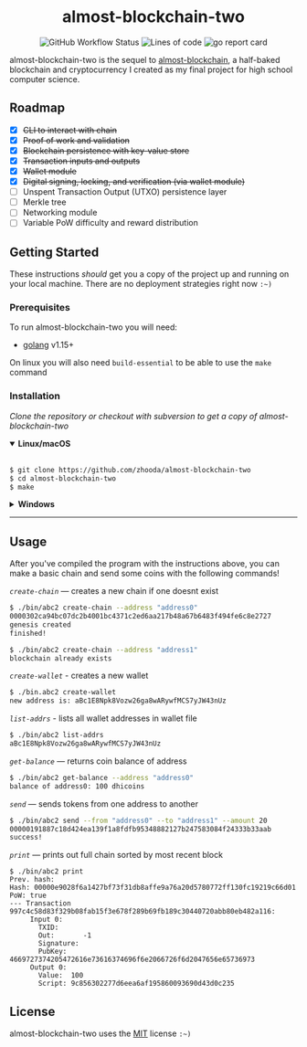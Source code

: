 <h1 align="center">almost-blockchain-two</h1>
<p align="center"><img alt="GitHub Workflow Status" src="https://img.shields.io/github/workflow/status/zhooda/almost-blockchain-two/Go?style=flat">
<img alt="Lines of code" src="https://img.shields.io/tokei/lines/github/zhooda/almost-blockchain-two?color=crimson&label=lines%20of%20code&style=flat">
<img alt="go report card" src="https://goreportcard.com/badge/github.com/zhooda/almost-blockchain-two"></p>


<div style="margin-bottom: 2%"></div>

almost-blockchain-two is the sequel to [almost-blockchain](https://github.com/zhooda/almost-blockchain), a half-baked blockchain and cryptocurrency I created as my final project for high school computer science. 

<div style="margin-bottom: 2%"></div>

## Roadmap

- [x] ~~CLI to interact with chain~~
- [x] ~~Proof of work and validation~~
- [x] ~~Blockchain persistence with key-value store~~
- [x] ~~Transaction inputs and outputs~~
- [x] ~~Wallet module~~
- [x] ~~Digital signing, locking, and verification (via wallet module)~~
- [ ] Unspent Transaction Output (UTXO) persistence layer
- [ ] Merkle tree
- [ ] Networking module
- [ ] Variable PoW difficulty and reward distribution

## Getting Started

These instructions *should* get you a copy of the project up and running
on your local machine. There are no deployment strategies right now `:~)`

### Prerequisites

To run almost-blockchain-two you will need:

- [golang](https://golang.org/) v1.15+

On linux you will also need `build-essential` to be able to use the `make` command

### Installation

_Clone the repository or checkout with subversion to get a copy of almost-blockchain-two_

<details open>
<summary><b>Linux/macOS</b></summary>
<br>

```bash
$ git clone https://github.com/zhooda/almost-blockchain-two
$ cd almost-blockchain-two
$ make
```
</details>

<details>
<summary><b>Windows</b></summary>
<br>

```powershell
PS> git clone https://github.com/zhooda/almost-blockchain-two
PS> cd .\almost-blockchain-two\src
PS> go build -v -o ..\bin\abc2.exe main.go
PS> cd ..
```

When running abc2 on windows using the commands outlined below, replace `./bin/abc2` with `.\bin\abc2.exe` and you'll be good to go :)

</details>

---

## Usage

After you've compiled the program with the instructions above, you can make a basic chain and send some coins with the following commands!

_`create-chain`_ — creates a new chain if one doesnt exist
```bash
$ ./bin/abc2 create-chain --address "address0"
0000302ca94bc07dc2b4001bc4371c2ed6aa217b48a67b6483f494fe6c8e2727
genesis created
finished!

$ ./bin/abc2 create-chain --address "address1"
blockchain already exists
```

_`create-wallet`_ - creates a new wallet
```bash
$ ./bin.abc2 create-wallet
new address is: aBc1E8Npk8Vozw26ga8wARywfMCS7yJW43nUz
```

_`list-addrs`_ - lists all wallet addresses in wallet file
```bash
$ ./bin/abc2 list-addrs
aBc1E8Npk8Vozw26ga8wARywfMCS7yJW43nUz
```

_`get-balance`_ — returns coin balance of address
```bash
$ ./bin/abc2 get-balance --address "address0"
balance of address0: 100 dhicoins
```

_`send`_ — sends tokens from one address to another
```bash
$ ./bin/abc2 send --from "address0" --to "address1" --amount 20
00000191887c18d424ea139f1a8fdfb95348882127b247583084f24333b33aab
success!
```

_`print`_ — prints out full chain sorted by most recent block
```
$ ./bin/abc2 print
Prev. hash:        
Hash: 00000e9028f6a1427bf73f31db8affe9a76a20d5780772ff130fc19219c66d01
PoW: true
--- Transaction 997c4c58d83f329b08fab15f3e678f289b69fb189c30440720abb80eb482a116:
     Input 0:
       TXID:
       Out:       -1
       Signature:
       PubKey:    4669727374205472616e73616374696f6e2066726f6d2047656e65736973
     Output 0:
       Value:  100
       Script: 9c856302277d6eea6af195860093690d43d0c235
```

## License
almost-blockchain-two uses the [MIT](https://choosealicense.com/licenses/mit/) license `:~)`
